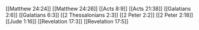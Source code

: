 [[Matthew 24:24]]
[[Matthew 24:26]]
[[Acts 8:9]]
[[Acts 21:38]]
[[Galatians 2:6]]
[[Galatians 6:3]]
[[2 Thessalonians 2:3]]
[[2 Peter 2:2]]
[[2 Peter 2:18]]
[[Jude 1:16]]
[[Revelation 17:3]]
[[Revelation 17:5]]
